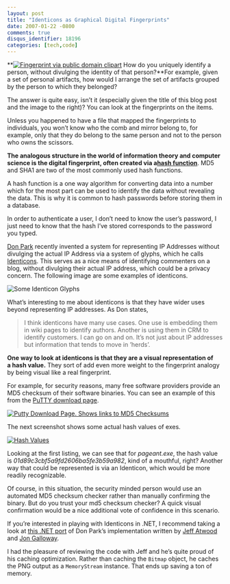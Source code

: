 ```yaml
---
layout: post
title: "Identicons as Graphical Digital Fingerprints"
date: 2007-01-22 -0800
comments: true
disqus_identifier: 18196
categories: [tech,code]
---
```

**[![Fingerprint via public domain
clipart](http://haacked.com/images/haacked_com/WindowsLiveWriter/IdenticonsasVisualFingerprints_CB0/fingerprint_thumb1.png)](http://haacked.com/images/haacked_com/WindowsLiveWriter/IdenticonsasVisualFingerprints_CB0/fingerprint3.png)
How do you uniquely identify a person, without divulging the identity of
that person?**For example, given a set of personal artifacts, how would
I arrange the set of artifacts grouped by the person to which they
belonged?

The answer is quite easy, isn’t it (especially given the title of this
blog post and the image to the right)? You can look at the fingerprints
on the items.

Unless you happened to have a file that mapped the fingerprints to
individuals, you won’t know who the comb and mirror belong to, for
example, only that they do belong to the same person and not to the
person who owns the scissors.

**The analogous structure in the world of information theory and
computer science is the digital fingerprint, often created via
a**[**hash
function**](http://en.wikipedia.org/wiki/Hash_function "Hash Functions on Wikipedia").
MD5 and SHA1 are two of the most commonly used hash functions.

A hash function is a one way algorithm for converting data into a number
which for the most part can be used to identify the data without
revealing the data. This is why it is common to hash passwords before
storing them in a database.

In order to authenticate a user, I don’t need to know the user’s
password, I just need to know that the hash I’ve stored corresponds to
the password you typed.

[Don
Park](http://www.docuverse.com/blog/donpark/ "Daily Habit, blog of Don Park")
recently invented a system for representing IP Addresses without
divulging the actual IP Address via a system of glyphs, which he calls
[Identicons](http://www.docuverse.com/blog/donpark/2007/01/19/identicon-explained "Identicon Explained").
This serves as a nice means of identifying commenters on a blog, without
divulging their actual IP address, which could be a privacy concern. The
following image are some examples of identicons.

![Some Identicon
Glyphs](http://haacked.com/images/haacked_com/WindowsLiveWriter/IdenticonsasVisualFingerprints_CB0/identiconsamples_thumb1.png)

What’s interesting to me about identicons is that they have wider uses
beyond representing IP addresses. As Don states,

> I think identicons have many use cases. One use is embedding them in
> wiki pages to identify authors. Another is using them in CRM to
> identify customers. I can go on and on. It’s not just about IP
> addresses but information that tends to move in ’herds’.

**One way to look at identicons is that they are a visual representation
of a hash value.** They sort of add even more weight to the fingerprint
analogy by being visual like a real fingerprint.

For example, for security reasons, many free software providers provide
an MD5 checksum of their software binaries. You can see an example of
this from the [PuTTY download
page](http://www.chiark.greenend.org.uk/~sgtatham/putty/download.html "PuTTY Download Page").

[![Putty Download Page. Shows links to MD5
Checksums](http://haacked.com/images/haacked_com/WindowsLiveWriter/IdenticonsasVisualFingerprints_CB0/image0_thumb5.png)](http://haacked.com/images/haacked_com/WindowsLiveWriter/IdenticonsasVisualFingerprints_CB0/image07.png) 

The next screenshot shows some actual hash values of exes.

[![Hash
Values](http://haacked.com/images/haacked_com/WindowsLiveWriter/IdenticonsasVisualFingerprints_CB0/image0_thumb9.png)](http://haacked.com/images/haacked_com/WindowsLiveWriter/IdenticonsasVisualFingerprints_CB0/image013.png)

Looking at the first listing, we can see that for *pageant.exe*, the
hash value is *01d89c3cbf5a9fd2606ba5fe3b59a982*, kind of a mouthful,
right? Another way that could be represented is via an Identicon, which
would be more readily recognizable.

Of course, in this situation, the security minded person would use an
automated MD5 checksum checker rather than manually confirming the
binary. But do you trust your md5 checksum checker? A quick visual
confirmation would be a nice additional vote of confidence in this
scenario.

If you’re interested in playing with Identicons in .NET, I recommend
taking a look at [this .NET
port](http://www.codinghorror.com/blog/archives/000774.html "Identicons for .NET")
of Don Park’s implementation written by [Jeff
Atwood](http://www.codinghorror.com/blog/ "Jeff Atwood’s blog, Coding Horro")
and [Jon
Galloway](http://weblogs.asp.net/jgalloway/ "Jon Galloway’s Blog").

I had the pleasure of reviewing the code with Jeff and he’s quite proud
of his caching optimization. Rather than caching the `Bitmap` object, he
caches the PNG output as a `MemoryStream` instance. That ends up saving
a ton of memory.

